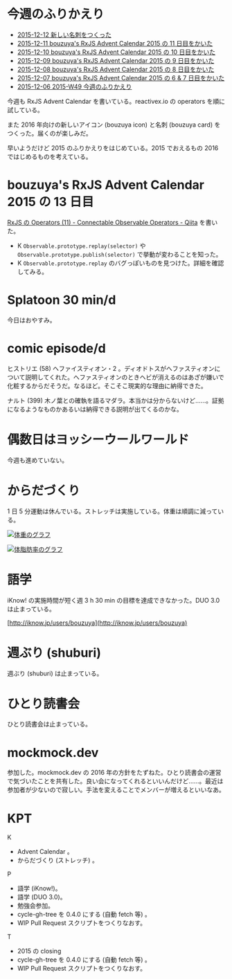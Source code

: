 # 今週のふりかえり

- [2015-12-12 新しい名刺をつくった][2015-12-12]
- [2015-12-11 bouzuya's RxJS Advent Calendar 2015 の 11 日目をかいた][2015-12-11]
- [2015-12-10 bouzuya's RxJS Advent Calendar 2015 の 10 日目をかいた][2015-12-10]
- [2015-12-09 bouzuya's RxJS Advent Calendar 2015 の 9 日目をかいた][2015-12-09]
- [2015-12-08 bouzuya's RxJS Advent Calendar 2015 の 8 日目をかいた][2015-12-08]
- [2015-12-07 bouzuya's RxJS Advent Calendar 2015 の 6 & 7 日目をかいた][2015-12-07]
- [2015-12-06 2015-W49 今週のふりかえり][2015-12-06]

今週も RxJS Advent Calendar を書いている。reactivex.io の operators を順に試している。

また 2016 年向けの新しいアイコン (bouzuya icon) と名刺 (bouzuya card) をつくった。届くのが楽しみだ。

早いようだけど 2015 のふりかえりをはじめている。2015 でおえるもの 2016 ではじめるものを考えている。

# bouzuya's RxJS Advent Calendar 2015 の 13 日目

[RxJS の Operators (11) - Connectable Observable Operators - Qiita](http://qiita.com/bouzuya/items/c93e522b18b752defb77) を書いた。

- K `Observable.prototype.replay(selector)` や `Observable.prototype.publish(selector)` で挙動が変わることを知った。
- K `Observable.prototype.replay` のバグっぽいものを見つけた。詳細を確認してみる。

# Splatoon 30 min/d

今日はおやすみ。

# comic episode/d

ヒストリエ (58) ヘファイスティオン・2 。ディオドトスがへファスティオンについて説明してくれた。へファスティオンのときヘビが消えるのはあざが嫌いで化粧するからだそうだ。なるほど。そこそこ現実的な理由に納得できた。

ナルト (399) 木ノ葉との確執を語るマダラ。本当かは分からないけど……。証拠になるようなものかあるいは納得できる説明が出てくるのかな。

# 偶数日はヨッシーウールワールド

今週も進めていない。

# からだづくり

1 日 5 分運動は休んでいる。ストレッチは実施している。体重は順調に減っている。

[![体重のグラフ][graph-weight-img]][graph-weight-url]

[![体脂肪率のグラフ][graph-percent-img]][graph-percent-url]

# 語学

iKnow! の実施時間が短く週 3 h 30 min の目標を達成できなかった。DUO 3.0 は止まっている。

[http://iknow.jp/users/bouzuya](http://iknow.jp/users/bouzuya)

# 週ぶり (shuburi)

週ぶり (shuburi) は止まっている。

# ひとり読書会

ひとり読書会は止まっている。

# mockmock.dev

参加した。mockmock.dev の 2016 年の方針をたずねた。ひとり読書会の運営で気づいたことを共有した。良い会になってくれるといいんだけど……。最近は参加者が少ないので寂しい。手法を変えることでメンバーが増えるといいなあ。

# KPT

K

- Advent Calendar 。
- からだづくり (ストレッチ) 。

P

- 語学 (iKnow!)。
- 語学 (DUO 3.0)。
- 勉強会参加。
- cycle-gh-tree を 0.4.0 にする (自動 fetch 等) 。
- WIP Pull Request スクリプトをつくりなおす。

T

- 2015 の closing
- cycle-gh-tree を 0.4.0 にする (自動 fetch 等) 。
- WIP Pull Request スクリプトをつくりなおす。

[graph-percent-img]: http://graph.hatena.ne.jp/bouzuya/graph?graphname=percent&startdate=2015-01-01&enddate=2015-12-13
[graph-percent-url]: http://graph.hatena.ne.jp/bouzuya/percent/?startdate=2015-01-01&enddate=2015-12-13
[graph-weight-img]: http://graph.hatena.ne.jp/bouzuya/graph?graphname=weight&startdate=2015-01-01&enddate=2015-12-13
[graph-weight-url]: http://graph.hatena.ne.jp/bouzuya/weight/?startdate=2015-01-01&enddate=2015-12-13
[2015-12-06]: http://blog.bouzuya.net/2015/12/06/
[2015-12-07]: http://blog.bouzuya.net/2015/12/07/
[2015-12-08]: http://blog.bouzuya.net/2015/12/08/
[2015-12-09]: http://blog.bouzuya.net/2015/12/09/
[2015-12-10]: http://blog.bouzuya.net/2015/12/10/
[2015-12-11]: http://blog.bouzuya.net/2015/12/11/
[2015-12-12]: http://blog.bouzuya.net/2015/12/12/
